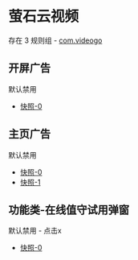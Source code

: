 # 萤石云视频

存在 3 规则组 - [com.videogo](/src/apps/com.videogo.ts)

## 开屏广告

默认禁用

- [快照-0](https://i.gkd.li/i/14076262)

## 主页广告

默认禁用

- [快照-0](https://i.gkd.li/i/13255684)
- [快照-1](https://i.gkd.li/i/13255697)

## 功能类-在线值守试用弹窗

默认禁用 - 点击x

- [快照-0](https://i.gkd.li/i/14065785)
